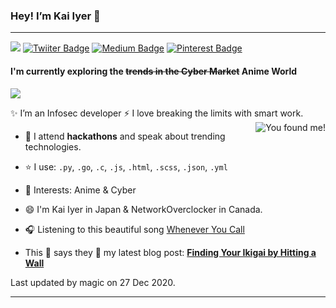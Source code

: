 ### Hey! I’m Kai Iyer 👋

---

 ![](https://visitor-badge.laobi.icu/badge?page_id=kaiiyer.visitor-badge)	[![Twiiter Badge](https://img.shields.io/badge/@kaiiyer-blueviolet?style=flat-square&labelColor=1ca0f1&logo=twitter&logoColor=white&link=https://twitter.com/kaiiyer)](https://twitter.com/kaiiyer)	[![Medium Badge](https://img.shields.io/badge/@kaiiyer-black?style=flat-square&labelColor=00000&logo=medium&logoColor=white&link=https://medium.com/@kaiiyer)](https://medium.com/@kaiiyer)	[![Pinterest Badge](https://img.shields.io/badge/@kai_iyer-darkred?style=flat-square&labelColor=red&logo=Pinterest&logoColor=white&link=https://www.pinterest.com/kai_iyer/)](https://www.pinterest.com/kai_iyer/) 

#### I'm currently exploring the ~~trends in the Cyber Market~~ Anime World

 ![](https://github-readme-stats.vercel.app/api?username=kaiiyer&count_private=true&theme=dark&show_icons=true) 

 ✨ I’m an Infosec developer :zap: I love breaking the limits with smart work.
<img src='https://media.giphy.com/media/dlMIwDQAxXn1K/giphy.gif' alt='You found me!' align='right'/> 
 - 🌱 I attend **hackathons** and speak about trending technologies.

 - ⭐️ I use: `.py`, `.go`, `.c`, `.js`, `.html`, `.scss`, `.json`, `.yml`

- 💜 Interests: Anime & Cyber
- 😄 I'm Kai Iyer in Japan & NetworkOverclocker in Canada.
- 🎧 Listening to this beautiful song <a href="https://youtu.be/VjXzWrgHSWk">Whenever You Call</a>
 - This 🦔 says they 🤷 my latest blog post: **[Finding Your Ikigai by Hitting a Wall](https://blog.kaiiyer.ninja/Finding-your-Ikigai-by-hitting-a-wall.html)**

Last updated by magic on 27 Dec 2020.

---
